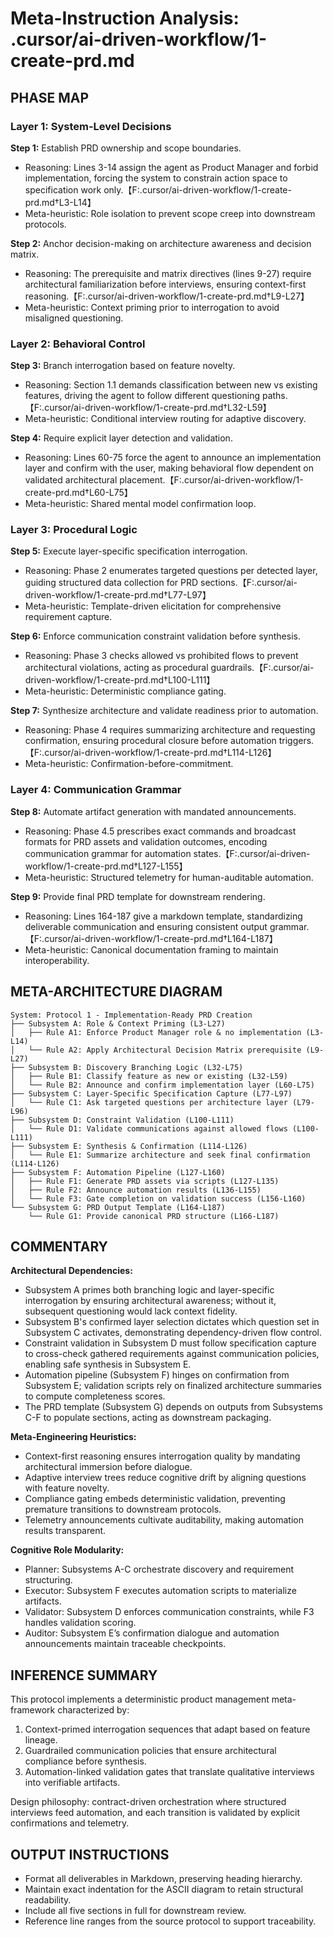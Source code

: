 # Meta-Instruction Analysis: .cursor/ai-driven-workflow/1-create-prd.md

## PHASE MAP
### Layer 1: System-Level Decisions
**Step 1:** Establish PRD ownership and scope boundaries.
- Reasoning: Lines 3-14 assign the agent as Product Manager and forbid implementation, forcing the system to constrain action space to specification work only.【F:.cursor/ai-driven-workflow/1-create-prd.md†L3-L14】
- Meta-heuristic: Role isolation to prevent scope creep into downstream protocols.

**Step 2:** Anchor decision-making on architecture awareness and decision matrix.
- Reasoning: The prerequisite and matrix directives (lines 9-27) require architectural familiarization before interviews, ensuring context-first reasoning.【F:.cursor/ai-driven-workflow/1-create-prd.md†L9-L27】
- Meta-heuristic: Context priming prior to interrogation to avoid misaligned questioning.

### Layer 2: Behavioral Control
**Step 3:** Branch interrogation based on feature novelty.
- Reasoning: Section 1.1 demands classification between new vs existing features, driving the agent to follow different questioning paths.【F:.cursor/ai-driven-workflow/1-create-prd.md†L32-L59】
- Meta-heuristic: Conditional interview routing for adaptive discovery.

**Step 4:** Require explicit layer detection and validation.
- Reasoning: Lines 60-75 force the agent to announce an implementation layer and confirm with the user, making behavioral flow dependent on validated architectural placement.【F:.cursor/ai-driven-workflow/1-create-prd.md†L60-L75】
- Meta-heuristic: Shared mental model confirmation loop.

### Layer 3: Procedural Logic
**Step 5:** Execute layer-specific specification interrogation.
- Reasoning: Phase 2 enumerates targeted questions per detected layer, guiding structured data collection for PRD sections.【F:.cursor/ai-driven-workflow/1-create-prd.md†L77-L97】
- Meta-heuristic: Template-driven elicitation for comprehensive requirement capture.

**Step 6:** Enforce communication constraint validation before synthesis.
- Reasoning: Phase 3 checks allowed vs prohibited flows to prevent architectural violations, acting as procedural guardrails.【F:.cursor/ai-driven-workflow/1-create-prd.md†L100-L111】
- Meta-heuristic: Deterministic compliance gating.

**Step 7:** Synthesize architecture and validate readiness prior to automation.
- Reasoning: Phase 4 requires summarizing architecture and requesting confirmation, ensuring procedural closure before automation triggers.【F:.cursor/ai-driven-workflow/1-create-prd.md†L114-L126】
- Meta-heuristic: Confirmation-before-commitment.

### Layer 4: Communication Grammar
**Step 8:** Automate artifact generation with mandated announcements.
- Reasoning: Phase 4.5 prescribes exact commands and broadcast formats for PRD assets and validation outcomes, encoding communication grammar for automation states.【F:.cursor/ai-driven-workflow/1-create-prd.md†L127-L155】
- Meta-heuristic: Structured telemetry for human-auditable automation.

**Step 9:** Provide final PRD template for downstream rendering.
- Reasoning: Lines 164-187 give a markdown template, standardizing deliverable communication and ensuring consistent output grammar.【F:.cursor/ai-driven-workflow/1-create-prd.md†L164-L187】
- Meta-heuristic: Canonical documentation framing to maintain interoperability.

## META-ARCHITECTURE DIAGRAM
```
System: Protocol 1 - Implementation-Ready PRD Creation
├── Subsystem A: Role & Context Priming (L3-L27)
│   ├── Rule A1: Enforce Product Manager role & no implementation (L3-L14)
│   └── Rule A2: Apply Architectural Decision Matrix prerequisite (L9-L27)
├── Subsystem B: Discovery Branching Logic (L32-L75)
│   ├── Rule B1: Classify feature as new or existing (L32-L59)
│   └── Rule B2: Announce and confirm implementation layer (L60-L75)
├── Subsystem C: Layer-Specific Specification Capture (L77-L97)
│   └── Rule C1: Ask targeted questions per architecture layer (L79-L96)
├── Subsystem D: Constraint Validation (L100-L111)
│   └── Rule D1: Validate communications against allowed flows (L100-L111)
├── Subsystem E: Synthesis & Confirmation (L114-L126)
│   └── Rule E1: Summarize architecture and seek final confirmation (L114-L126)
├── Subsystem F: Automation Pipeline (L127-L160)
│   ├── Rule F1: Generate PRD assets via scripts (L127-L135)
│   ├── Rule F2: Announce automation results (L136-L155)
│   └── Rule F3: Gate completion on validation success (L156-L160)
└── Subsystem G: PRD Output Template (L164-L187)
    └── Rule G1: Provide canonical PRD structure (L166-L187)
```

## COMMENTARY
**Architectural Dependencies:**
- Subsystem A primes both branching logic and layer-specific interrogation by ensuring architectural awareness; without it, subsequent questioning would lack context fidelity.
- Subsystem B's confirmed layer selection dictates which question set in Subsystem C activates, demonstrating dependency-driven flow control.
- Constraint validation in Subsystem D must follow specification capture to cross-check gathered requirements against communication policies, enabling safe synthesis in Subsystem E.
- Automation pipeline (Subsystem F) hinges on confirmation from Subsystem E; validation scripts rely on finalized architecture summaries to compute completeness scores.
- The PRD template (Subsystem G) depends on outputs from Subsystems C-F to populate sections, acting as downstream packaging.

**Meta-Engineering Heuristics:**
- Context-first reasoning ensures interrogation quality by mandating architectural immersion before dialogue.
- Adaptive interview trees reduce cognitive drift by aligning questions with feature novelty.
- Compliance gating embeds deterministic validation, preventing premature transitions to downstream protocols.
- Telemetry announcements cultivate auditability, making automation results transparent.

**Cognitive Role Modularity:**
- Planner: Subsystems A-C orchestrate discovery and requirement structuring.
- Executor: Subsystem F executes automation scripts to materialize artifacts.
- Validator: Subsystem D enforces communication constraints, while F3 handles validation scoring.
- Auditor: Subsystem E’s confirmation dialogue and automation announcements maintain traceable checkpoints.

## INFERENCE SUMMARY
This protocol implements a deterministic product management meta-framework characterized by:
1. Context-primed interrogation sequences that adapt based on feature lineage.
2. Guardrailed communication policies that ensure architectural compliance before synthesis.
3. Automation-linked validation gates that translate qualitative interviews into verifiable artifacts.

Design philosophy: contract-driven orchestration where structured interviews feed automation, and each transition is validated by explicit confirmations and telemetry.

## OUTPUT INSTRUCTIONS
- Format all deliverables in Markdown, preserving heading hierarchy.
- Maintain exact indentation for the ASCII diagram to retain structural readability.
- Include all five sections in full for downstream review.
- Reference line ranges from the source protocol to support traceability.
